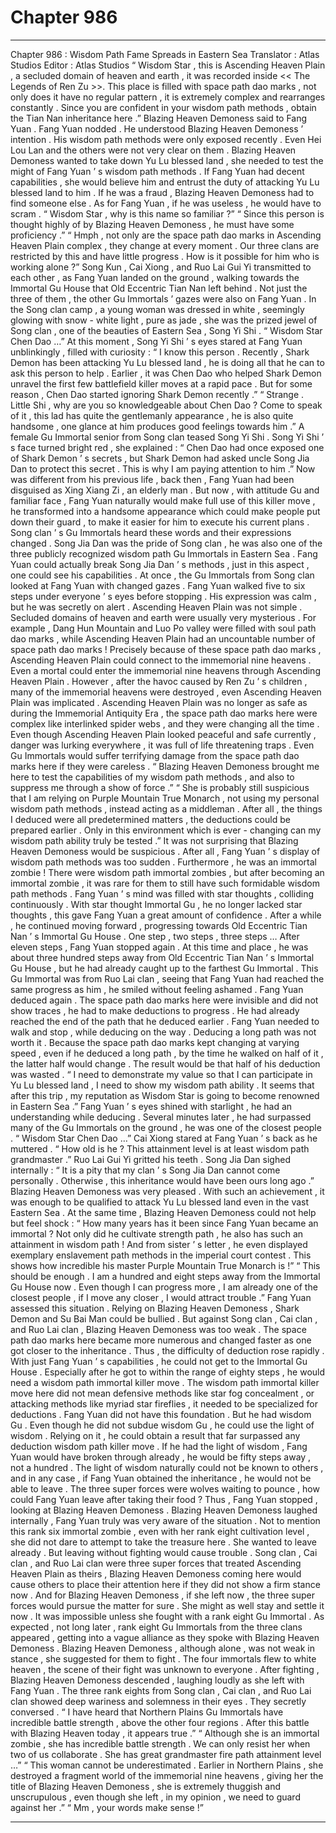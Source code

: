 
# Chapter 986


---

Chapter 986 : Wisdom Path Fame Spreads in Eastern Sea
Translator :
Atlas Studios
Editor :
Atlas Studios
“ Wisdom Star , this is Ascending Heaven Plain , a secluded domain of heaven and earth , it was recorded inside << The Legends of Ren Zu >>. This place is filled with space path dao marks , not only does it have no regular pattern , it is extremely complex and rearranges constantly . Since you are confident in your wisdom path methods , obtain the Tian Nan inheritance here .” Blazing Heaven Demoness said to Fang Yuan .
Fang Yuan nodded .
He understood Blazing Heaven Demoness ’ intention .
His wisdom path methods were only exposed recently . Even Hei Lou Lan and the others were not very clear on them .
Blazing Heaven Demoness wanted to take down Yu Lu blessed land , she needed to test the might of Fang Yuan ’ s wisdom path methods . If Fang Yuan had decent capabilities , she would believe him and entrust the duty of attacking Yu Lu blessed land to him . If he was a fraud , Blazing Heaven Demoness had to find someone else . As for Fang Yuan , if he was useless , he would have to scram .
“ Wisdom Star , why is this name so familiar ?”
“ Since this person is thought highly of by Blazing Heaven Demoness , he must have some proficiency .”
“ Hmph , not only are the space path dao marks in Ascending Heaven Plain complex , they change at every moment . Our three clans are restricted by this and have little progress . How is it possible for him who is working alone ?”
Song Kun , Cai Xiong , and Ruo Lai Gui Yi transmitted to each other , as Fang Yuan landed on the ground , walking towards the Immortal Gu House that Old Eccentric Tian Nan left behind .
Not just the three of them , the other Gu Immortals ’ gazes were also on Fang Yuan .
In the Song clan camp , a young woman was dressed in white , seemingly glowing with snow - white light , pure as jade , she was the prized jewel of Song clan , one of the beauties of Eastern Sea , Song Yi Shi .
“ Wisdom Star Chen Dao …” At this moment , Song Yi Shi ’ s eyes stared at Fang Yuan unblinkingly , filled with curiosity : “ I know this person . Recently , Shark Demon has been attacking Yu Lu blessed land , he is doing all that he can to ask this person to help . Earlier , it was Chen Dao who helped Shark Demon unravel the first few battlefield killer moves at a rapid pace . But for some reason , Chen Dao started ignoring Shark Demon recently .”
“ Strange . Little Shi , why are you so knowledgeable about Chen Dao ? Come to speak of it , this lad has quite the gentlemanly appearance , he is also quite handsome , one glance at him produces good feelings towards him .” A female Gu Immortal senior from Song clan teased Song Yi Shi .
Song Yi Shi ’ s face turned bright red , she explained : “ Chen Dao had once exposed one of Shark Demon ’ s secrets , but Shark Demon had asked uncle Song Jia Dan to protect this secret . This is why I am paying attention to him .”
Now was different from his previous life , back then , Fang Yuan had been disguised as Xing Xiang Zi , an elderly man . But now , with attitude Gu and familiar face , Fang Yuan naturally would make full use of this killer move , he transformed into a handsome appearance which could make people put down their guard , to make it easier for him to execute his current plans .
Song clan ’ s Gu Immortals heard these words and their expressions changed .
Song Jia Dan was the pride of Song clan , he was also one of the three publicly recognized wisdom path Gu Immortals in Eastern Sea .
Fang Yuan could actually break Song Jia Dan ’ s methods , just in this aspect , one could see his capabilities .
At once , the Gu Immortals from Song clan looked at Fang Yuan with changed gazes .
Fang Yuan walked five to six steps under everyone ’ s eyes before stopping .
His expression was calm , but he was secretly on alert .
Ascending Heaven Plain was not simple .
Secluded domains of heaven and earth were usually very mysterious . For example , Dang Hun Mountain and Luo Po valley were filled with soul path dao marks , while Ascending Heaven Plain had an uncountable number of space path dao marks !
Precisely because of these space path dao marks , Ascending Heaven Plain could connect to the immemorial nine heavens . Even a mortal could enter the immemorial nine heavens through Ascending Heaven Plain .
However , after the havoc caused by Ren Zu ’ s children , many of the immemorial heavens were destroyed , even Ascending Heaven Plain was implicated .
Ascending Heaven Plain was no longer as safe as during the Immemorial Antiquity Era , the space path dao marks here were complex like interlinked spider webs , and they were changing all the time .
Even though Ascending Heaven Plain looked peaceful and safe currently , danger was lurking everywhere , it was full of life threatening traps .
Even Gu Immortals would suffer terrifying damage from the space path dao marks here if they were careless .
“ Blazing Heaven Demoness brought me here to test the capabilities of my wisdom path methods , and also to suppress me through a show of force .”
“ She is probably still suspicious that I am relying on Purple Mountain True Monarch , not using my personal wisdom path methods , instead acting as a middleman . After all , the things I deduced were all predetermined matters , the deductions could be prepared earlier . Only in this environment which is ever - changing can my wisdom path ability truly be tested .”
It was not surprising that Blazing Heaven Demoness would be suspicious .
After all , Fang Yuan ’ s display of wisdom path methods was too sudden . Furthermore , he was an immortal zombie !
There were wisdom path immortal zombies , but after becoming an immortal zombie , it was rare for them to still have such formidable wisdom path methods .
Fang Yuan ’ s mind was filled with star thoughts , colliding continuously .
With star thought Immortal Gu , he no longer lacked star thoughts , this gave Fang Yuan a great amount of confidence .
After a while , he continued moving forward , progressing towards Old Eccentric Tian Nan ’ s Immortal Gu House .
One step , two steps , three steps …
After eleven steps , Fang Yuan stopped again .
At this time and place , he was about three hundred steps away from Old Eccentric Tian Nan ’ s Immortal Gu House , but he had already caught up to the farthest Gu Immortal .
This Gu Immortal was from Ruo Lai clan , seeing that Fang Yuan had reached the same progress as him , he smiled without feeling ashamed .
Fang Yuan deduced again .
The space path dao marks here were invisible and did not show traces , he had to make deductions to progress .
He had already reached the end of the path that he deduced earlier .
Fang Yuan needed to walk and stop , while deducing on the way .
Deducing a long path was not worth it . Because the space path dao marks kept changing at varying speed , even if he deduced a long path , by the time he walked on half of it , the latter half would change . The result would be that half of his deduction was wasted .
“ I need to demonstrate my value so that I can participate in Yu Lu blessed land , I need to show my wisdom path ability . It seems that after this trip , my reputation as Wisdom Star is going to become renowned in Eastern Sea .”
Fang Yuan ’ s eyes shined with starlight , he had an understanding while deducing .
Several minutes later , he had surpassed many of the Gu Immortals on the ground , he was one of the closest people .
“ Wisdom Star Chen Dao …” Cai Xiong stared at Fang Yuan ’ s back as he muttered .
“ How old is he ? This attainment level is at least wisdom path grandmaster .” Ruo Lai Gui Yi gritted his teeth .
Song Jia Dan sighed internally : “ It is a pity that my clan ’ s Song Jia Dan cannot come personally . Otherwise , this inheritance would have been ours long ago .”
Blazing Heaven Demoness was very pleased .
With such an achievement , it was enough to be qualified to attack Yu Lu blessed land even in the vast Eastern Sea .
At the same time , Blazing Heaven Demoness could not help but feel shock : “ How many years has it been since Fang Yuan became an immortal ? Not only did he cultivate strength path , he also has such an attainment in wisdom path ! And from sister ’ s letter , he even displayed exemplary enslavement path methods in the imperial court contest . This shows how incredible his master Purple Mountain True Monarch is !”
“ This should be enough . I am a hundred and eight steps away from the Immortal Gu House now . Even though I can progress more , I am already one of the closest people , if I move any closer , I would attract trouble .” Fang Yuan assessed this situation .
Relying on Blazing Heaven Demoness , Shark Demon and Su Bai Man could be bullied . But against Song clan , Cai clan , and Ruo Lai clan , Blazing Heaven Demoness was too weak .
The space path dao marks here became more numerous and changed faster as one got closer to the inheritance .
Thus , the difficulty of deduction rose rapidly .
With just Fang Yuan ’ s capabilities , he could not get to the Immortal Gu House .
Especially after he got to within the range of eighty steps , he would need a wisdom path immortal killer move .
The wisdom path immortal killer move here did not mean defensive methods like star fog concealment , or attacking methods like myriad star fireflies , it needed to be specialized for deductions .
Fang Yuan did not have this foundation .
But he had wisdom Gu .
Even though he did not subdue wisdom Gu , he could use the light of wisdom . Relying on it , he could obtain a result that far surpassed any deduction wisdom path killer move .
If he had the light of wisdom , Fang Yuan would have broken through already , he would be fifty steps away , not a hundred .
The light of wisdom naturally could not be known to others , and in any case , if Fang Yuan obtained the inheritance , he would not be able to leave .
The three super forces were wolves waiting to pounce , how could Fang Yuan leave after taking their food ?
Thus , Fang Yuan stopped , looking at Blazing Heaven Demoness .
Blazing Heaven Demoness laughed internally , Fang Yuan truly was very aware of the situation .
Not to mention this rank six immortal zombie , even with her rank eight cultivation level , she did not dare to attempt to take the treasure here .
She wanted to leave already .
But leaving without fighting would cause trouble .
Song clan , Cai clan , and Ruo Lai clan were three super forces that treated Ascending Heaven Plain as theirs , Blazing Heaven Demoness coming here would cause others to place their attention here if they did not show a firm stance now .
And for Blazing Heaven Demoness , if she left now , the three super forces would pursue the matter for sure . She might as well stay and settle it now .
It was impossible unless she fought with a rank eight Gu Immortal .
As expected , not long later , rank eight Gu Immortals from the three clans appeared , getting into a vague alliance as they spoke with Blazing Heaven Demoness .
Blazing Heaven Demoness , although alone , was not weak in stance , she suggested for them to fight .
The four immortals flew to white heaven , the scene of their fight was unknown to everyone .
After fighting , Blazing Heaven Demoness descended , laughing loudly as she left with Fang Yuan .
The three rank eights from Song clan , Cai clan , and Ruo Lai clan showed deep wariness and solemness in their eyes .
They secretly conversed .
“ I have heard that Northern Plains Gu Immortals have incredible battle strength , above the other four regions . After this battle with Blazing Heaven today , it appears true .”
“ Although she is an immortal zombie , she has incredible battle strength . We can only resist her when two of us collaborate . She has great grandmaster fire path attainment level …”
“ This woman cannot be underestimated . Earlier in Northern Plains , she destroyed a fragment world of the immemorial nine heavens , giving her the title of Blazing Heaven Demoness , she is extremely thuggish and unscrupulous , even though she left , in my opinion , we need to guard against her .”
“ Mm , your words make sense !”

---

